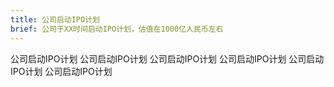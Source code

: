 ```yaml
---
title: 公司启动IPO计划
brief: 公司于XX时间启动IPO计划，估值在1000亿人民币左右
---
```


公司启动IPO计划
公司启动IPO计划
公司启动IPO计划
公司启动IPO计划
公司启动IPO计划
公司启动IPO计划

